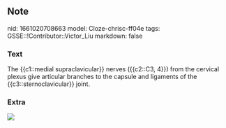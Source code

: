 ## Note
nid: 1661020708663
model: Cloze-chrisc-ff04e
tags: GSSE::!Contributor::Victor_Liu
markdown: false

### Text
<div>
  The {{c1::medial supraclavicular}} nerves ({{c2::C3, 4}}) from
  the cervical plexus give articular branches to the capsule and
  ligaments of the {{c3::sternoclavicular}} joint.
</div>

### Extra
<img src="joa312013-fig-0002-m.jpg">
